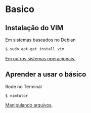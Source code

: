 # Basico

## Instalação do VIM

Em sistemas baseados no Debian

```bash
$ sudo apt-get install vim
```

[Em outros sistemas operacionais.](http://www.vim.org/download.php "Página de Download oficial.")

## Aprender a usar o básico

Rode no Terminal

```
$ vimtutor
```

[Manipulando arquivos](./files.md "Manipulando arquivos").